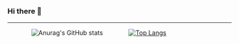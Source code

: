 ### Hi there 👋

<hr/>

&emsp; &emsp; &emsp; ![Anurag's GitHub stats](https://github-readme-stats.vercel.app/api?username=Aranjhonn&show_icons=true&theme=gruvbox) &emsp; &emsp; &emsp; [![Top Langs](https://github-readme-stats.vercel.app/api/top-langs/?username=Aranjhonn&layout=donut)](https://github.com/anuraghazra/github-readme-stats)


<!--
**Aranjhonn/Aranjhonn** is a ✨ _special_ ✨ repository because its `README.md` (this file) appears on your GitHub profile.

Here are some ideas to get you started:

- 🔭 I’m currently working on ...
- 🌱 I’m currently learning ...
- 👯 I’m looking to collaborate on ...
- 🤔 I’m looking for help with ...
- 💬 Ask me about ...
- 📫 How to reach me: ...
- 😄 Pronouns: ...
- ⚡ Fun fact: ...
-->
